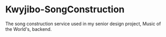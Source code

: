 # Kwyjibo-SongConstruction
The song construction service used in my senior design project, Music of the World's, backend.

